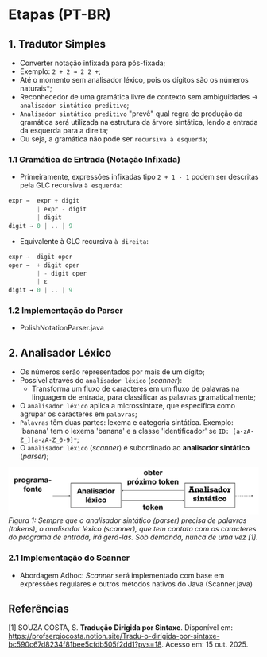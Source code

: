 # Etapas (PT-BR)

## 1. Tradutor Simples

- Converter notação infixada para pós-fixada;
- Exemplo: `2 + 2 → 2 2 +`;
- Até o momento sem analisador léxico, pois os dígitos são os números naturais\*;
- Reconhecedor de uma gramática livre de contexto sem ambiguidades → `analisador sintático preditivo`;
- `Analisador sintático preditivo` "prevê" qual regra de produção da gramática será utilizada na estrutura da árvore sintática, lendo a entrada da esquerda para a direita;
- Ou seja, a gramática não pode ser `recursiva à esquerda`;

### 1.1 Gramática de Entrada (Notação Infixada)

- Primeiramente, expressões infixadas tipo `2 + 1 - 1` podem ser descritas pela GLC recursiva `à esquerda`:

```Java
expr →  expr + digit
        | expr - digit
        | digit
digit → 0 | .. | 9
```

- Equivalente à GLC recursiva `à direita`:

```Java
expr →  digit oper
oper →  + digit oper
        | - digit oper
        | ε
digit → 0 | .. | 9
```

### 1.2 Implementação do Parser

- PolishNotationParser.java

## 2. Analisador Léxico

- Os números serão representados por mais de um dígito;
- Possível através do `analisador léxico` (_scanner_):
  - Transforma um fluxo de caracteres em um fluxo de palavras na linguagem de entrada, para classificar as palavras gramaticalmente;
- O `analisador léxico` aplica a microssintaxe, que especifica como agrupar os caracteres em `palavras`;
- `Palavras` têm duas partes: lexema e categoria sintática. Exemplo: 'banana' tem o lexema 'banana' e a classe 'identificador' se `ID: [a-zA-Z_][a-zA-Z_0-9]*`;
- O `analisador léxico` (_scanner_) é subordinado ao **analisador sintático** (_parser_);

![relacao lexico e sintatico](image.png)
_Figura 1: Sempre que o analisador sintático (parser) precisa de palavras (tokens), o analisador léxico (scanner), que tem contato com os caracteres do programa de entrada, irá gerá-las. Sob demanda, nunca de uma vez [1]._

### 2.1 Implementação do Scanner

- Abordagem Adhoc: _Scanner_ será implementado com base em expressões regulares e outros métodos nativos do Java (Scanner.java)

## Referências

[1] SOUZA COSTA, S. **Tradução Dirigida por Sintaxe**. Disponível em: <https://profsergiocosta.notion.site/Tradu-o-dirigida-por-sintaxe-bc590c67d8234f81bee5cfdb505f2dd1?pvs=18>. Acesso em: 15 out. 2025.
